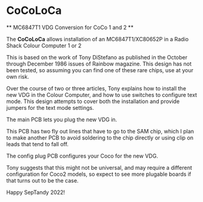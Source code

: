 # CoCoLoCa
** MC6847T1 VDG Conversion for CoCo 1 and 2 **
 
The **CoCoLoCa** allows installation of an MC6847T1/XC80652P in a Radio Shack Colour Computer 1 or 2

This is based on the work of Tony DiStefano as published in the October through December 1986 issues of Rainbow magazine.
This design has not been tested, so assuming you can find one of these rare chips, use at your own risk.

Over the course of two or three articles, Tony explains how to install the new VDG in the Colour Computer, and how to use switches to configure text mode.
This design attempts to cover both the installation and provide jumpers for the text mode settings.

The main PCB lets you plug the new VDG in.

This PCB has two fly out lines that have to go to the SAM chip, which I plan to make another PCB to avoid soldering to the chip directly or using clip on leads that tend to fall off.

The config plug PCB configures your Coco for the new VDG.

Tony suggests that this might not be universal, and may require a different configuration for Coco2 models, so expect to see more plugable boards if that turns out to be the case.

Happy SepTandy 2022!


